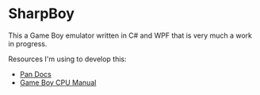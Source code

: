 SharpBoy
========

This a Game Boy emulator written in C# and WPF that is very much a work in progress.

Resources I'm using to develop this:
* [Pan Docs](http://problemkaputt.de/pandocs.htm)
* [Game Boy CPU Manual](http://marc.rawer.de/Gameboy/Docs/GBCPUman.pdf)